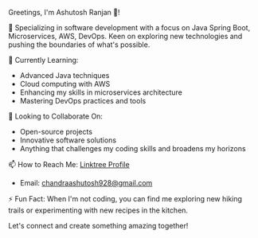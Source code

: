 Greetings, I'm Ashutosh Ranjan 👋!

👀  Specializing in software development with a focus on Java Spring Boot, Microservices, AWS, DevOps. Keen on exploring new technologies and pushing the boundaries of what's possible.

🌱 Currently Learning:
- Advanced Java techniques
- Cloud computing with AWS
- Enhancing my skills in microservices architecture
- Mastering DevOps practices and tools

💞️ Looking to Collaborate On:
- Open-source projects
- Innovative software solutions
- Anything that challenges my coding skills and broadens my horizons

📫 How to Reach Me: [Linktree Profile](https://linktr.ee/ashutoshrjn?utm_source=linktree_profile_share)
- Email: chandraashutosh928@gmail.com

⚡ Fun Fact: When I'm not coding, you can find me exploring new hiking trails or experimenting with new recipes in the kitchen.

Let's connect and create something amazing together!
